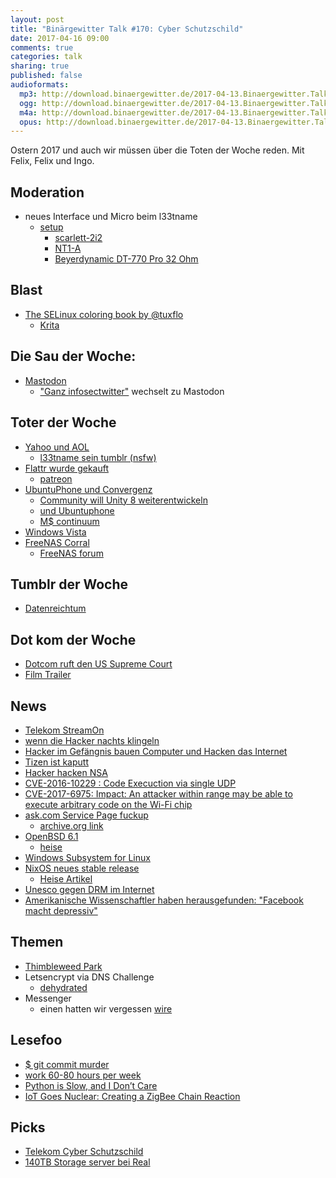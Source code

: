 ```yaml
---
layout: post
title: "Binärgewitter Talk #170: Cyber Schutzschild"
date: 2017-04-16 09:00
comments: true
categories: talk
sharing: true
published: false
audioformats:
  mp3: http://download.binaergewitter.de/2017-04-13.Binaergewitter.Talk.170.mp3
  ogg: http://download.binaergewitter.de/2017-04-13.Binaergewitter.Talk.170.ogg
  m4a: http://download.binaergewitter.de/2017-04-13.Binaergewitter.Talk.170.m4a
  opus: http://download.binaergewitter.de/2017-04-13.Binaergewitter.Talk.170.opus
---
```

Ostern 2017 und auch wir müssen über die Toten der Woche reden. Mit Felix, Felix und Ingo.

## Moderation
- neues Interface und Micro beim l33tname
  * [setup](https://twitter.com/l33tname/status/851840593160523777)
    - [scarlett-2i2](https://us.focusrite.com/usb-audio-interfaces/scarlett-2i2)
    - [NT1-A](http://www.rode.com/microphones/nt1-a)
    - [Beyerdynamic DT-770 Pro 32 Ohm](https://www.thomann.de/gb/beyerdynamic_dt_770_pro_32_ohm.htm)

## Blast

- [The SELinux coloring book by @tuxflo](https://twitter.com/tuxflo/status/849597841945317377)
  * [Krita](http://krita.org)

## Die Sau der Woche:

- [Mastodon](https://github.com/tootsuite/mastodon)
    - ["Ganz infosectwitter"](https://mastodon.social/@fj/1488498) wechselt zu Mastodon

## Toter der Woche

- [Yahoo und AOL](https://www.mobilegeeks.de/news/zwei-grosse-namen-verschwinden-aus-yahoo-und-aol-wird-oath/)
  - [l33tname sein tumblr (nsfw)](http://l33tscript.tumblr.com/)
- [Flattr wurde gekauft](https://blog.flattr.net/2017/04/adblock-plus-flattr-join-forces/)
    * [patreon](https://www.patreon.com/)
- [UbuntuPhone und Convergenz](https://insights.ubuntu.com/2017/04/05/growing-ubuntu-for-cloud-and-iot-rather-than-phone-and-convergence/)
    * [Community will Unity 8 weiterentwickeln](http://www.pro-linux.de/news/1/24642/erste-forks-von-unity-8.html)
    * [und Ubuntuphone](http://www.pro-linux.de/news/1/23732/ubports-bringt-gro%C3%9Fes-update-f%C3%BCr-die-inoffiziellen-ubuntu-phones.html)
    * [M$ continuum](http://www.theverge.com/2016/12/8/13881930/microsoft-turn-a-phone-into-a-pc-arm-continuum)
- [Windows Vista](https://support.microsoft.com/en-us/help/22882/windows-vista-end-of-support)
- [FreeNAS Corral](https://www.servethehome.com/freenas-corral-canned-development-essentially-halted-now/)
    * [FreeNAS forum](https://forums.freenas.org/index.php?threads/important-announcement-regarding-freenas-corral.53502/)

## Tumblr der Woche

- [Datenreichtum](https://datenreichtum.tumblr.com/)

## Dot kom der Woche

- [Dotcom ruft den US Supreme Court](
https://www.heise.de/newsticker/meldung/Kim-Dotcom-wendet-sich-wegen-seines-beschlagnahmten-Vermoegens-an-den-US-Supreme-Court-3681217.html)
- [Film Trailer](https://www.youtube.com/watch?v=0f4bHwlfiYU)


## News
- [Telekom StreamOn](https://netzpolitik.org/2017/wieso-streamon-der-deutschen-telekom-gegen-die-netzneutralitaet-verstoesst-und-was-wir-dagegen-tun-koennen/)
- [wenn die Hacker nachts klingeln](https://www.heise.de/newsticker/meldung/Hackerangriff-laesst-nachts-Alarmsirenen-losgehen-3678999.html)
- [Hacker im Gefängnis bauen Computer und Hacken das Internet](https://www.darknet.org.uk/2017/04/prisoners-hack-prison-from-inside-prison/)
- [Tizen ist kaputt](https://www.heise.de/newsticker/meldung/Betriebssystem-Tizen-fuer-Samsung-Geraete-von-Sicherheitsluecken-durchsiebt-3674713.html)
- [Hacker hacken NSA](https://www.heise.de/newsticker/meldung/Hacker-Gruppe-Shadow-Brokers-veroeffentlicht-NSA-Tools-3678947.html)
- [CVE-2016-10229 : Code Execuction via single UDP](https://news.ycombinator.com/item?id=14105718)
- [CVE-2017-6975: Impact: An attacker within range may be able to execute arbitrary code on the Wi-Fi chip](https://support.apple.com/en-us/HT207688)
- [ask.com Service Page fuckup](https://tech.slashdot.org/story/17/04/09/0515243/server-snafu-exposes-askcom-user-search-queries-via-internal-status-page)
  - [archive.org link](http://archive.is/VcH0b)
- [OpenBSD 6.1](https://www.openbsd.org/61.html)
  * [heise](https://www.heise.de/ix/meldung/OpenBSD-6-1-Unterstuetzung-fuer-ARM64-Aus-fuer-32-Bit-SPARC-3683165.html)
- [Windows Subsystem for Linux](https://blogs.msdn.microsoft.com/commandline/2017/04/11/windows-10-creators-update-whats-new-in-bashwsl-windows-console/)
- [NixOS neues stable release](http://www.linux-magazin.de/content/view/full/110445)
  - [Heise Artikel](https://www.heise.de/ix/meldung/Mit-alternativer-Paketverwaltung-Linux-Distribution-NixOS-17-03-erschienen-3672948.html)
- [Unesco gegen DRM im Internet](http://derstandard.at/2000055627789/Unesco-protestiert-gegen-DRM-Standard-im-Netz)
- [Amerikanische Wissenschaftler haben herausgefunden: "Facebook macht depressiv"](https://www.theregister.co.uk/2017/04/12/facebook_makes_you_sad/)

## Themen
- [Thimbleweed Park](http://store.steampowered.com/app/569860/)
- Letsencrypt via DNS Challenge
    * [dehydrated](https://github.com/lukas2511/dehydrated)
- Messenger
    - einen hatten wir vergessen [wire](http://www.pro-linux.de/news/1/24650/instant-messenger-wire-legt-server-quellen-offen.html)

## Lesefoo
- [$ git commit murder](https://www.michaelwarrenlucas.com/index.php/crime/#gcm)
- [work 60-80 hours per week](http://brianknapp.me/programmer-60-80-hour-weeks/)
- [Python is Slow, and I Don’t Care](https://hackernoon.com/yes-python-is-slow-and-i-dont-care-13763980b5a1)
- [IoT  Goes  Nuclear:  Creating  a  ZigBee  Chain  Reaction](https://eprint.iacr.org/2016/1047)

## Picks
- [Telekom Cyber Schutzschild](
https://cloud.telekom.de/fileadmin/CMS/Shop/Software/Mobile_Protect_Pro/160312b_Nordisch_TelekomMagentaSecurity_German_LOGO_DE_small.mp4)
- [140TB Storage server bei Real](https://www.real.de/product/304816762/)

